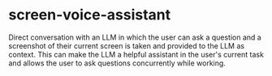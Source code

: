 # screen-voice-assistant

Direct conversation with an LLM in which the user can ask a question and a screenshot of their current screen is taken and provided to the LLM as context. This can make the LLM a helpful assistant in the user's current task and allows the user to ask questions concurrently while working. 

